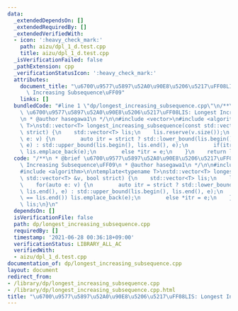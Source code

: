 ```yaml
---
data:
  _extendedDependsOn: []
  _extendedRequiredBy: []
  _extendedVerifiedWith:
  - icon: ':heavy_check_mark:'
    path: aizu/dpl_1_d.test.cpp
    title: aizu/dpl_1_d.test.cpp
  _isVerificationFailed: false
  _pathExtension: cpp
  _verificationStatusIcon: ':heavy_check_mark:'
  attributes:
    document_title: "\u6700\u9577\u5897\u52A0\u90E8\u5206\u5217\uFF08LIS: Longest\
      \ Increasing Subsequence\uFF09"
    links: []
  bundledCode: "#line 1 \"dp/longest_increasing_subsequence.cpp\"\n/**\n * @brief\
    \ \u6700\u9577\u5897\u52A0\u90E8\u5206\u5217\uFF08LIS: Longest Increasing Subsequence\uFF09\
    \n * @author hasegawa1\n */\n\n#include <vector>\n#include <algorithm>\n\ntemplate<typename\
    \ T>\nstd::vector<T> longest_increasing_subsequence(const std::vector<T> &v, bool\
    \ strict) {\n    std::vector<T> lis;\n    lis.reserve(v.size());\n    for(auto\
    \ e: v) {\n        auto itr = strict ? std::lower_bound(lis.begin(), lis.end(),\
    \ e) : std::upper_bound(lis.begin(), lis.end(), e);\n        if(itr == lis.end())\
    \ lis.emplace_back(e);\n        else *itr = e;\n    }\n    return lis;\n}\n"
  code: "/**\n * @brief \u6700\u9577\u5897\u52A0\u90E8\u5206\u5217\uFF08LIS: Longest\
    \ Increasing Subsequence\uFF09\n * @author hasegawa1\n */\n\n#include <vector>\n\
    #include <algorithm>\n\ntemplate<typename T>\nstd::vector<T> longest_increasing_subsequence(const\
    \ std::vector<T> &v, bool strict) {\n    std::vector<T> lis;\n    lis.reserve(v.size());\n\
    \    for(auto e: v) {\n        auto itr = strict ? std::lower_bound(lis.begin(),\
    \ lis.end(), e) : std::upper_bound(lis.begin(), lis.end(), e);\n        if(itr\
    \ == lis.end()) lis.emplace_back(e);\n        else *itr = e;\n    }\n    return\
    \ lis;\n}\n"
  dependsOn: []
  isVerificationFile: false
  path: dp/longest_increasing_subsequence.cpp
  requiredBy: []
  timestamp: '2021-06-28 00:36:18+09:00'
  verificationStatus: LIBRARY_ALL_AC
  verifiedWith:
  - aizu/dpl_1_d.test.cpp
documentation_of: dp/longest_increasing_subsequence.cpp
layout: document
redirect_from:
- /library/dp/longest_increasing_subsequence.cpp
- /library/dp/longest_increasing_subsequence.cpp.html
title: "\u6700\u9577\u5897\u52A0\u90E8\u5206\u5217\uFF08LIS: Longest Increasing Subsequence\uFF09"
---
```

